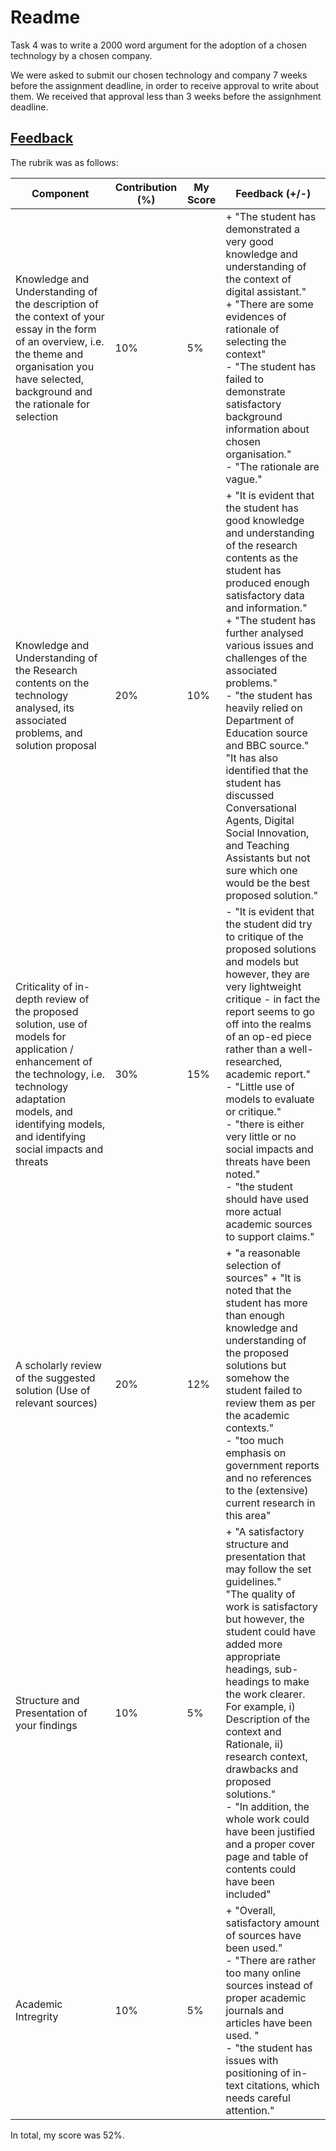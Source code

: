 # Readme

Task 4 was to write a 2000 word argument for the adoption of a chosen technology by a chosen company.

We were asked to submit our chosen technology and company 7 weeks before the assignment deadline, in order to receive approval to write about them. We received that approval less than 3 weeks before the assignhment deadline.

## <ins>Feedback</ins>

The rubrik was as follows:

| Component | Contribution (%) | My Score | Feedback (+/-) |
| --------- | ---------------- | -------- | -------------- |
| Knowledge and Understanding of the description of the context of your essay in the form of an overview, i.e. the theme and organisation you have selected, background and the rationale for selection | 10% | 5% | + "The student has demonstrated a very good knowledge and understanding of the context of digital assistant." <br> + "There are some evidences of rationale of selecting the context" <br> - "The student has failed to demonstrate satisfactory background information about chosen organisation." <br> - "The rationale are vague." |
|  Knowledge and Understanding of the Research contents on the technology analysed, its associated problems, and solution proposal | 20% | 10% | + "It is evident that the student has good knowledge and understanding of the research contents as the student has produced enough satisfactory data and information." <br> + "The student has further analysed various issues and challenges of the associated problems." <br> - "the student has heavily relied on Department of Education source and BBC source." <br> "It has also identified that the student has discussed Conversational Agents, Digital Social Innovation, and Teaching Assistants but not sure which one would be the best proposed solution." |
| Criticality of in-depth review of the proposed solution, use of models for application / enhancement of the technology, i.e. technology adaptation models, and identifying models, and identifying social impacts and threats | 30% | 15% | - "It is evident that the student did try to critique of the proposed solutions and models but however, they are very lightweight critique - in fact the report seems to go off into the realms of an op-ed piece rather than a well-researched, academic report." <br> - "Little use of models to evaluate or critique." <br> -  "there is either very little or no social impacts and threats have been noted." <br> - "the student should have used more actual academic sources to support claims." |
| A scholarly review of the suggested solution (Use of relevant sources) | 20% | 12% | + "a reasonable selection of sources" + "It is noted that the student has more than enough knowledge and understanding of the proposed solutions but somehow the student failed to review them as per the academic contexts." <br> - "too much emphasis on government reports and no references to the (extensive) current research in this area" |
| Structure and Presentation of your findings | 10% | 5% | + "A satisfactory structure and presentation that may follow the set guidelines." <br>  "The quality of work is satisfactory but however, the student could have added more appropriate headings, sub-headings to make the work clearer. For example, i) Description of the context and Rationale, ii) research context, drawbacks and proposed solutions." <br> - "In addition, the whole work could have been justified and a proper cover page and table of contents could have been included" |
| Academic Intregrity | 10% | 5% | + "Overall, satisfactory amount of sources have been used." <br> - "There are rather too many online sources instead of proper academic journals and articles have been used. " <br> - "the student has issues with positioning of in-text citations, which needs careful attention." |

In total, my score was 52%.
